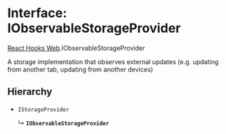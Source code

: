 # Interface: IObservableStorageProvider

[React Hooks Web](../modules/React_Hooks_Web.md).IObservableStorageProvider

A storage implementation that observes external updates (e.g. updating from another tab, updating from another devices)

## Hierarchy

- `IStorageProvider`

  ↳ **`IObservableStorageProvider`**
